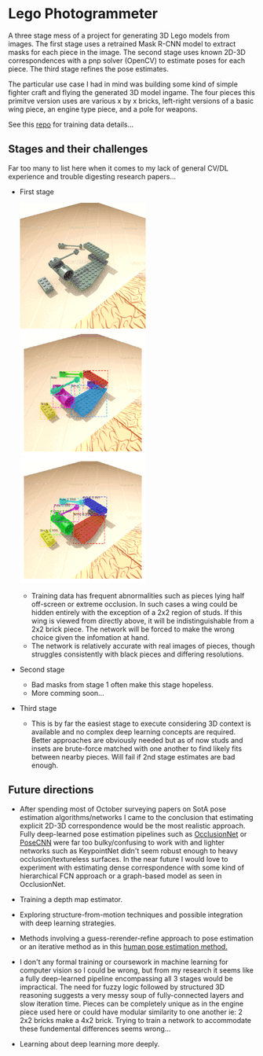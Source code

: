 #  Lego Photogrammeter

A three stage mess of a project for generating 3D Lego models from images.  The first stage uses a retrained Mask R-CNN model to extract 
masks for each piece in the image. The second stage uses known 2D-3D correspondences with a pnp solver (OpenCV) to estimate poses for each piece.  The third stage refines the pose estimates.  

The particular use case I had in mind was building some kind of simple fighter craft and flying the generated 3D model ingame.  The four pieces this primitve version uses are various x by x bricks, left-right versions of a basic wing piece, an engine type piece, and a pole for weapons.

See this <a href="https://github.com/WHSnyder/LegoTrainingRenderer">repo</a> for training data details...


## Stages and their challenges

Far too many to list here when it comes to my lack of general CV/DL experience and trouble digesting research papers... 

* First stage  

	![alt text](./repo_images/tests.gif "inputs")  ![alt text](./repo_images/gts.gif "gts")  ![alt text](./repo_images/preds.gif "preds")  
	
	* Training data has frequent abnormalities such as pieces lying half off-screen or extreme occlusion.  In such cases a wing could be hidden entirely with the exception of a 2x2 region of studs.  If this wing is viewed from directly above, it will be indistinguishable from a 2x2 brick piece. The network will be forced to make the wrong choice given the infomation at hand.
	* The network is relatively accurate with real images of pieces, though struggles consistently with black pieces and differing resolutions.

* Second stage

	* Bad masks from stage 1 often make this stage hopeless.
	* More comming soon... 

* Third stage 

	* This is by far the easiest stage to execute considering 3D context is available and no complex deep learning concepts are required.  Better approaches are obviously needed but as of now studs and insets are brute-force matched with one another to find likely fits between nearby pieces.  Will fail if 2nd stage estimates are bad enough.


## Future directions

* After spending most of October surveying papers on SotA pose estimation algorithms/networks I came to the conclusion that estimating explicit 2D-3D correspondence would be the most realistic approach.  Fully deep-learned pose estimation pipelines such as <a href="https://github.com/dineshreddy91/Occlusion_Net">OcclusionNet</a> or <a href="https://github.com/yuxng/PoseCNN">PoseCNN</a> were far too bulky/confusing to work with and lighter networks such as KeypointNet didn't seem robust enough to heavy occlusion/textureless surfaces.  In the near future I would love to experiment with estimating dense correspondence with some kind of hierarchical FCN approach or a graph-based model as seen in OcclusionNet.  

* Training a depth map estimator.

* Exploring structure-from-motion techniques and possible integration with deep learning strategies. 

* Methods involving a guess-rerender-refine approach to pose estimation or an iterative method as in this <a href="https://arxiv.org/pdf/1507.06550.pdf">human pose estimation method.</a>   

* I don't any formal training or coursework in machine learning for computer vision so I could be wrong, but from my research it seems like a fully deep-learned pipeline encompassing all 3 stages would be impractical.  The need for fuzzy logic followed by structured 3D reasoning suggests a very messy soup of fully-connected layers and slow iteration time.  Pieces can be completely unique as in the engine piece used here or could have modular similarity to one another ie: 2 2x2 bricks make a 4x2 brick.  Trying to train a network to accommodate these fundemental differences seems wrong... 

* Learning about deep learning more deeply.




